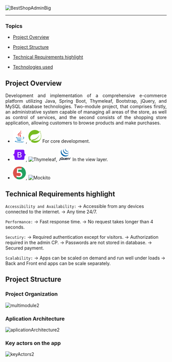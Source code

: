 ![BestShopAdminBig](https://github.com/pedrocarvalhoit/bestshop-eCommerce/assets/100386092/03d3f676-4f28-4294-853b-75587c8fed49) 

<hr>

### Topics

- [Project Overview](#project-overview)

- [Project Structure](#project-structure)

- [Technical Requirements highlight](#technical-requirements-highlight)

- [Technologies used](#technologies-used)

## Project Overview

<p align="justify">
Development and implementation of a comprehensive e-commerce platform utilizing Java, Spring Boot, Thymeleaf, Bootstrap, jQuery, and MySQL database technologies. Two-module project, that comprises firstly, an administrative system capable of managing all areas of the store, as well as control of services, and the second consists of the shopping store application, allowing customers to browse products and make purchases.

- <img alt="Java" src="https://raw.githubusercontent.com/devicons/devicon/master/icons/java/java-original.svg" alt="java" width="40" height="40"/>, <img alt="Spring" src="https://raw.githubusercontent.com/devicons/devicon/master/icons/spring/spring-original.svg" alt="java" width="40" height="40"/> For core development.

- <img alt="Bootstrap" src="https://raw.githubusercontent.com/devicons/devicon/master/icons/bootstrap/bootstrap-original.svg" alt="java" width="40" height="40"/>, <img alt="Thymeleaf" src="https://raw.githubusercontent.com/simple-icons/simple-icons/develop/icons/thymeleaf.svg" width="40" height="40">, <img alt="Jquery" src="https://raw.githubusercontent.com/devicons/devicon/master/icons/jquery/jquery-original-wordmark.svg" alt="java" width="40" height="40"/> In the view layer.

- <img alt="JUnit" src="https://raw.githubusercontent.com/devicons/devicon/master/icons/junit/junit-original.svg" alt="junit" width="40" height="40"/>, <img alt="Mockito" src="https://raw.githubusercontent.com/simple-icons/simple-icons/develop/icons/mockito.svg" width="40" height="40">

</p>

## Technical Requirements highlight

`Accessibility and Availability:` 
	-> Accessible from any devices connected to the internet.
	-> Any time 24/7.

`Performance:` 
	-> Fast response time.
	-> No request takes longer than 4 seconds.

`Secutiry:` 
	-> Required authentication except for visitors.
	-> Authorization required in the admin CP.
	-> Passwords are not stored in database.
	-> Secured payment.

`Scalability:` 
	-> Apps can be scaled on demand and run well under loads
	-> Back and Front end apps can be scale separately.

## Project Structure

### Project Organization 
![multimodule2](https://github.com/pedrocarvalhoit/bestshop-eCommerce/assets/100386092/4cef9c43-c68d-4286-8c1f-eb95c43df575)

### Aplication Architecture
![aplicationArchitecture2](https://github.com/pedrocarvalhoit/bestshop-eCommerce/assets/100386092/ff207ac3-480d-40a4-a1ee-e3407c01f4aa)

### Key actors on the app
![keyActors2](https://github.com/pedrocarvalhoit/bestshop-eCommerce/assets/100386092/2e8ce1fc-a7ec-4be6-9577-55112e9f18b0)


